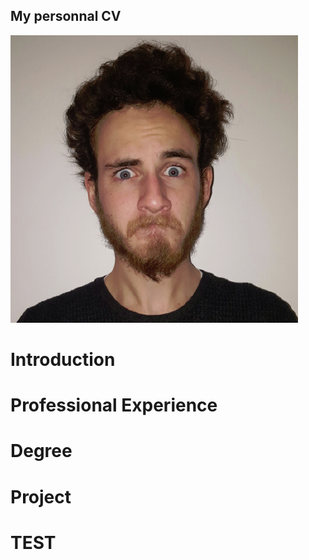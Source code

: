 ## My personnal CV
![alt text](https://github.com/MelvinNau/MelvinNau.github.io/blob/master/melvin.png "Picture of me")
# Introduction


# Professional Experience



# Degree


# Project

# TEST
